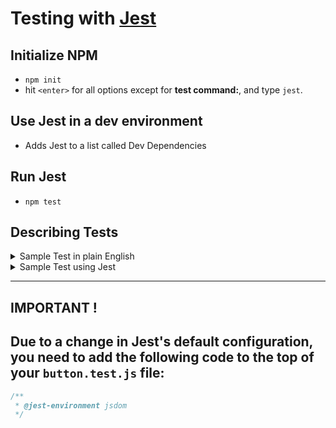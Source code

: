 # Testing with [Jest](https://jestjs.io/)

## Initialize NPM
- `npm init`
- hit `<enter>` for all options except for **test command:**, and type `jest`.

## Use Jest in a dev environment
- Adds Jest to a list called Dev Dependencies

## Run Jest
- `npm test`

## Describing Tests
<details>
<summary>Sample Test in plain English</summary>

- I want to test a calculator.
- I am going to test the addition function.
- I want to get the result of 42.
- I expect 20 + 22 to equal 42.

</details>

<details>
<summary>Sample Test using Jest</summary>

```javascript
describe("calculator tests", () => {
    describe("addition tests", () => {
        test("should return 42", () => {
            expect(addition(20, 22)).toBe(42);
        });
    });
});
```

- `.toBe()` is a type of "Matcher".
- View [Jest Matchers](https://jestjs.io/docs/using-matchers).

</details>

---

## **IMPORTANT !**

## Due to a change in Jest's default configuration, you need to add the following code to the top of your `button.test.js` file:

```javascript
/**
 * @jest-environment jsdom
 */
```
